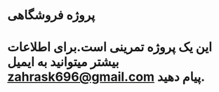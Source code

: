 # پروژه فروشگاهی
# این یک پروژه تمرینی است.برای اطلاعات بیشتر میتوانید به ایمیل zahrask696@gmail.com پیام دهید.
